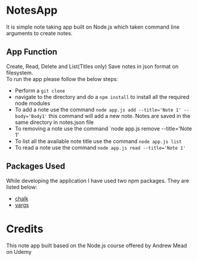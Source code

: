 # NotesApp
It is simple note taking app built on Node.js which taken command line arguments to create notes.  
## App Function
Create, Read, Delete and List(Titles only)
Save notes in json format on filesystem.  
To run the app please follow the below steps:
- Perform a `git clone`
- navigate to the directory and do a `npm install` to install all the required node modules
- To add a note use the command `node app.js add --title='Note 1' --body='Body1'` this command will add a new note. Notes are saved in the same directory in notes.json file
- To removing a note use the command `node app.js remove --title='Note 1'
- To list all the available note title use the command `node app.js list`
- To read a note use the command `node app.js read --title='Note 1'`
## Packages Used
While developing the application I have used two npm packages. They are listed below:
- [chalk](https://www.npmjs.com/package/chalk)
- [yargs](https://www.npmjs.com/package/yargs)
# Credits
This note app built based on the Node.js course offered by Andrew Mead on Udemy 
